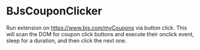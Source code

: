 # BJsCouponClicker
Run extension on https://www.bjs.com/myCoupons via button click. 
This will scan the DOM for coupon click buttons and execute their onclick event, sleep for a duration, and then click the next one.